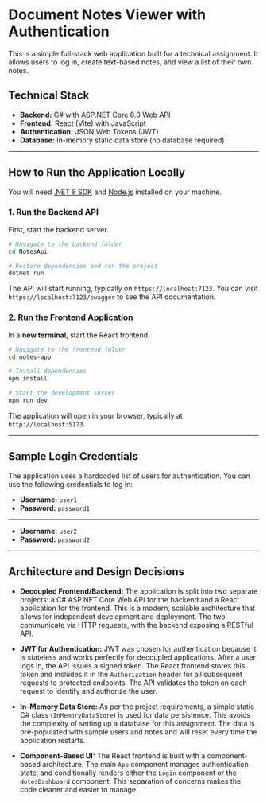 # Document Notes Viewer with Authentication

This is a simple full-stack web application built for a technical assignment. It allows users to log in, create text-based notes, and view a list of their own notes.

## Technical Stack

*   **Backend:** C# with ASP.NET Core 8.0 Web API
*   **Frontend:** React (Vite) with JavaScript
*   **Authentication:** JSON Web Tokens (JWT)
*   **Database:** In-memory static data store (no database required)

---

## How to Run the Application Locally

You will need [.NET 8 SDK](https://dotnet.microsoft.com/download/dotnet/8.0) and [Node.js](https://nodejs.org/) installed on your machine.

### 1. Run the Backend API

First, start the backend server.

```bash
# Navigate to the backend folder
cd NotesApi

# Restore dependencies and run the project
dotnet run
```
The API will start running, typically on `https://localhost:7123`. You can visit `https://localhost:7123/swagger` to see the API documentation.

### 2. Run the Frontend Application

In a **new terminal**, start the React frontend.

```bash
# Navigate to the frontend folder
cd notes-app

# Install dependencies
npm install

# Start the development server
npm run dev
```
The application will open in your browser, typically at `http://localhost:5173`.

---

## Sample Login Credentials

The application uses a hardcoded list of users for authentication. You can use the following credentials to log in:

*   **Username:** `user1`
*   **Password:** `password1`

---
*   **Username:** `user2`
*   **Password:** `password2`

---

## Architecture and Design Decisions

*   **Decoupled Frontend/Backend:** The application is split into two separate projects: a C# ASP.NET Core Web API for the backend and a React application for the frontend. This is a modern, scalable architecture that allows for independent development and deployment. The two communicate via HTTP requests, with the backend exposing a RESTful API.

*   **JWT for Authentication:** JWT was chosen for authentication because it is stateless and works perfectly for decoupled applications. After a user logs in, the API issues a signed token. The React frontend stores this token and includes it in the `Authorization` header for all subsequent requests to protected endpoints. The API validates the token on each request to identify and authorize the user.

*   **In-Memory Data Store:** As per the project requirements, a simple static C# class (`InMemoryDataStore`) is used for data persistence. This avoids the complexity of setting up a database for this assignment. The data is pre-populated with sample users and notes and will reset every time the application restarts.

*   **Component-Based UI:** The React frontend is built with a component-based architecture. The main `App` component manages authentication state, and conditionally renders either the `Login` component or the `NotesDashboard` component. This separation of concerns makes the code cleaner and easier to manage.
